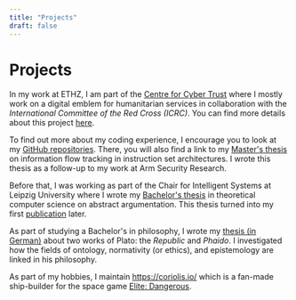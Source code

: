 ```yaml
---
title: "Projects"
draft: false
---
```


# Projects

In my work at ETHZ, I am part of the [Centre for Cyber Trust](https://www.wernersiemens-stiftung.ch/projekte/sicher-sicherer-internet/) where I mostly work on a digital emblem for humanitarian services in collaboration with the *International Committee of the Red Cross (ICRC)*.
You can find more details about this project [here](https://blogs.icrc.org/law-and-policy/2021/09/21/legal-protection-cyber-warfare-digital-emblem/).

To find out more about my coding experience, I encourage you to look at my [GitHub repositories](https://github.com/felixlinker).
There, you will also find a link to my [Master's thesis](https://github.com/felixlinker/ifc-rv-thesis) on information flow tracking in instruction set architectures.
I wrote this thesis as a follow-up to my work at Arm Security Research.

Before that, I was working as part of the Chair for Intelligent Systems at Leipzig University where I wrote my [Bachelor's thesis](/doc/agm_contraction_ba.pdf) in theoretical computer science on abstract argumentation.
This thesis turned into my first [publication](https://doi.org/10.1007/978-3-030-19570-0_3) later.

As part of studying a Bachelor's in philosophy, I wrote my [thesis (in German)](/doc/ba_platon.pdf) about two works of Plato: the *Republic* and *Phaido*.
I investigated how the fields of ontology, normativity (or ethics), and epistemology are linked in his philosophy.

As part of my hobbies, I maintain https://coriolis.io/ which is a fan-made ship-builder for the space game [Elite: Dangerous](https://www.elitedangerous.com/).
